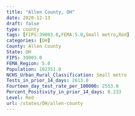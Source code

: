 ```yaml
---
title: "Allen County, OH"
date: 2020-12-13
draft: false
type: county
tags: [FIPS:39003.0,FEMA:5.0,Small metro,Red]
categories: [OH]
County: Allen County
State: OH
FIPS: 39003.0
FEMA_Region: 5.0
Population: 102351.0
NCHS_Urban_Rural_Classification: Small metro
Tests_in_prior_14_days: 2613.0
Fourteen_day_test_rate_per_100000: 2553.0
Percent_Positivity_in_prior_14_days: 0.233
Level: Red
url: /states/OH/allen-county
---
```



